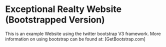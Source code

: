 # Exceptional Realty Website (Bootstrapped Version)

This is an example Website using the twitter bootstrap V3 framework. More information on using bootstrap can be found at: [GetBootstrap.com]
